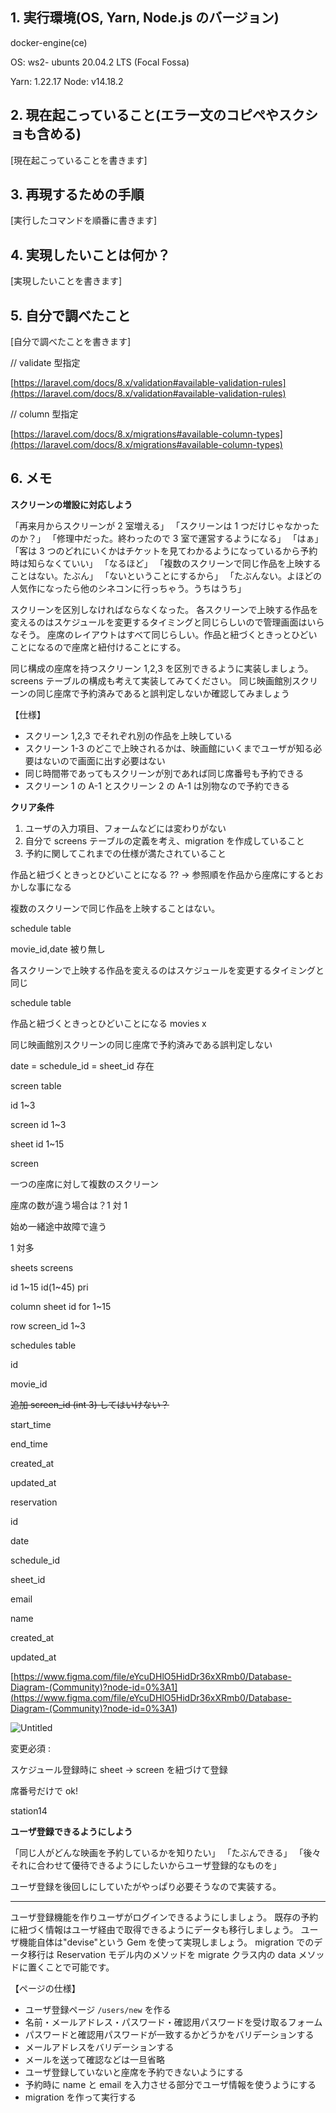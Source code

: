 ## 1. 実行環境(OS, Yarn, Node.js のバージョン)

docker-engine(ce)

OS: ws2- ubunts 20.04.2 LTS (Focal Fossa)

Yarn: 1.22.17
Node: v14.18.2

## 2. 現在起こっていること(エラー文のコピぺやスクショも含める)

[現在起こっていることを書きます]

## 3. 再現するための手順

[実行したコマンドを順番に書きます]

## 4. 実現したいことは何か？

[実現したいことを書きます]

## 5. 自分で調べたこと

[自分で調べたことを書きます]

// validate 型指定

[https://laravel.com/docs/8.x/validation#available-validation-rules](https://laravel.com/docs/8.x/validation#available-validation-rules)

// column 型指定

[https://laravel.com/docs/8.x/migrations#available-column-types](https://laravel.com/docs/8.x/migrations#available-column-types)

## 6. メモ

**スクリーンの増設に対応しよう**

「再来月からスクリーンが 2 室増える」
「スクリーンは 1 つだけじゃなかったのか？」
「修理中だった。終わったので 3 室で運営するようになる」
「はぁ」
「客は 3 つのどれにいくかはチケットを見てわかるようになっているから予約時は知らなくていい」
「なるほど」
「複数のスクリーンで同じ作品を上映することはない。たぶん」
「ないということにするから」
「たぶんない。よほどの人気作になったら他のシネコンに行っちゃう。うちはうち」

スクリーンを区別しなければならなくなった。
各スクリーンで上映する作品を変えるのはスケジュールを変更するタイミングと同じらしいので管理画面はいらなそう。
座席のレイアウトはすべて同じらしい。作品と紐づくときっとひどいことになるので座席と紐付けることにする。

同じ構成の座席を持つスクリーン 1,2,3 を区別できるように実装しましょう。
screens テーブルの構成も考えて実装してみてください。
同じ映画館別スクリーンの同じ座席で予約済みであると誤判定しないか確認してみましょう

【仕様】

- スクリーン 1,2,3 でそれぞれ別の作品を上映している
- スクリーン 1-3 のどこで上映されるかは、映画館にいくまでユーザが知る必要はないので画面に出す必要はない
- 同じ時間帯であってもスクリーンが別であれば同じ席番号も予約できる
- スクリーン 1 の A-1 とスクリーン 2 の A-1 は別物なので予約できる

**クリア条件**

1. ユーザの入力項目、フォームなどには変わりがない
2. 自分で screens テーブルの定義を考え、migration を作成していること
3. 予約に関してこれまでの仕様が満たされていること

作品と紐づくときっとひどいことになる ?? → 参照順を作品から座席にするとおかしな事になる

複数のスクリーンで同じ作品を上映することはない。

schedule table

movie_id,date 被り無し

各スクリーンで上映する作品を変えるのはスケジュールを変更するタイミングと同じ

schedule table

作品と紐づくときっとひどいことになる movies x

同じ映画館別スクリーンの同じ座席で予約済みである誤判定しない

date = schedule_id = sheet_id 存在

screen table

id 1~3

screen id 1~3

sheet id 1~15

screen

一つの座席に対して複数のスクリーン

座席の数が違う場合は？1 対 1

始め一緒途中故障で違う

1 対多

sheets screens

id 1~15 id(1~45) pri

column sheet id for 1~15

row screen_id 1~3

schedules table

id

movie_id

~~追加 screen_id (int 3) してはいけない？~~

start_time

end_time

created_at

updated_at

reservation

id

date

schedule_id

sheet_id

email

name

created_at

updated_at

[https://www.figma.com/file/eYcuDHlO5HidDr36xXRmb0/Database-Diagram-(Community)?node-id=0%3A1](<https://www.figma.com/file/eYcuDHlO5HidDr36xXRmb0/Database-Diagram-(Community)?node-id=0%3A1>)

![Untitled](https://s3-us-west-2.amazonaws.com/secure.notion-static.com/f9fdc4a1-43c3-468a-ad2d-4bb8566bb127/Untitled.png)

変更必須 :

スケジュール登録時に sheet → screen を紐づけて登録

席番号だけで ok!

station14

**ユーザ登録できるようにしよう**

「同じ人がどんな映画を予約しているかを知りたい」
「たぶんできる」
「後々それに合わせて優待できるようにしたいからユーザ登録的なものを」

ユーザ登録を後回しにしていたがやっぱり必要そうなので実装する。

---

ユーザ登録機能を作りユーザがログインできるようにしましょう。
既存の予約に紐づく情報はユーザ経由で取得できるようにデータも移行しましょう。
ユーザ機能自体は"devise"という Gem を使って実現しましょう。
migration でのデータ移行は Reservation モデル内のメソッドを migrate クラス内の data メソッドに置くことで可能です。

【ページの仕様】

- ユーザ登録ページ `/users/new` を作る
- 名前・メールアドレス・パスワード・確認用パスワードを受け取るフォーム
- パスワードと確認用パスワードが一致するかどうかをバリデーションする
- メールアドレスをバリデーションする
- メールを送って確認などは一旦省略
- ユーザ登録していないと座席を予約できないようにする
- 予約時に name と email を入力させる部分でユーザ情報を使うようにする
- migration を作って実行する
